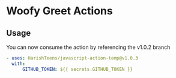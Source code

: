 # Woofy Greet Actions
## Usage

You can now consume the action by referencing the v1.0.2 branch

```yaml
- uses: HarishTeens/javascript-action-temp@v1.0.3
  with:
      GITHUB_TOKEN: ${{ secrets.GITHUB_TOKEN }}
```